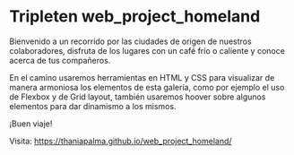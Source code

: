 # Tripleten web_project_homeland

Bienvenido a un recorrido por las ciudades de origen de nuestros colaboradores, disfruta de los lugares con un café frío o caliente y conoce acerca de tus compañeros.

En el camino usaremos herramientas en HTML y CSS para visualizar de manera armoniosa los elementos de esta galería, como por ejemplo el uso de Flexbox y de Grid layout, también usaremos hoover sobre algunos elementos para dar dinamismo a los mismos.

¡Buen viaje!

Visita: https://thaniapalma.github.io/web_project_homeland/
